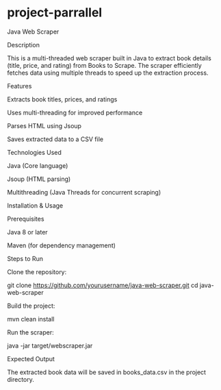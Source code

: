 # project-parrallel
Java Web Scraper

Description

This is a multi-threaded web scraper built in Java to extract book details (title, price, and rating) from Books to Scrape. The scraper efficiently fetches data using multiple threads to speed up the extraction process.

Features

Extracts book titles, prices, and ratings

Uses multi-threading for improved performance

Parses HTML using Jsoup

Saves extracted data to a CSV file

Technologies Used

Java (Core language)

Jsoup (HTML parsing)

Multithreading (Java Threads for concurrent scraping)

Installation & Usage

Prerequisites

Java 8 or later

Maven (for dependency management)

Steps to Run

Clone the repository:

git clone https://github.com/yourusername/java-web-scraper.git
cd java-web-scraper

Build the project:

mvn clean install

Run the scraper:

java -jar target/webscraper.jar

Expected Output

The extracted book data will be saved in books_data.csv in the project directory.

